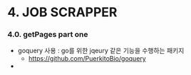 # 4. JOB SCRAPPER

### 4.0. getPages part one

- goquery 사용 : go를 위한 jqeury 같은 기능을 수행하는 패키지
  - https://github.com/PuerkitoBio/goquery
- 
